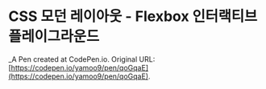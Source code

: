 # CSS 모던 레이아웃 - Flexbox 인터랙티브 플레이그라운드
 _A Pen created at CodePen.io. Original URL: [https://codepen.io/yamoo9/pen/qoGqaE](https://codepen.io/yamoo9/pen/qoGqaE).

 